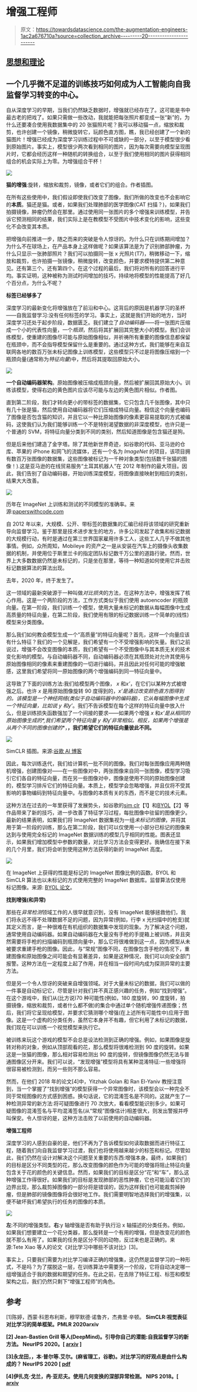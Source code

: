 # 增强工程师

> 原文：<https://towardsdatascience.com/the-augmentation-engineers-1ac2a676710a?source=collection_archive---------20----------------------->

## [思想和理论](https://towardsdatascience.com/tagged/thoughts-and-theory)

## 一个几乎微不足道的训练技巧如何成为人工智能向自我监督学习转变的中心。

自从深度学习的早期，当我们仍然缺乏数据时，增强就已经存在了。这可能是书中最古老的把戏了。如果只需做一些改动，我就能把每张照片都变成一张“新”的，为什么还要凑合使用我数据集中的 20 张猫照片呢？我可以移动猫一点，缩放和裁剪，也许创建一个镜像，稍微旋转它，玩颜色直方图，瞧，我已经创建了一个新的猫图片！增强已经成为深度学习训练过程中不可或缺的一部分，以至于模型很少看到原始图片。事实上，模型很少两次看到相同的图片，因为每次需要向模型呈现图片时，它都会经历这样一种随机的转换组合，以至于我们使用相同的图片获得相同组合的机会实际上为零。为增强组合干杯！

![](img/483010ede9f55e71c964ea15e296a1db.png)

**猫的增强**:旋转，缩放和裁剪，镜像，或者它们的组合。作者插图。

在所有这些使用中，我们假设即使我们改变了图像，我们所做的改变也不会影响它的**本质**。猫还是猫。或者，如果我们处理肺部的医学图像(CAT 扫描？)，如果我们拍摄镜像，肿瘤仍然会在那里。通过使用同一张图片的多个增强来训练模型，并告诉它预测相同的结果，我们实际上是在教模型不受图片中技术变化的影响，这些变化不会改变其本质。

把增强向前推进一步，随之而来的突破是令人惊讶的。为什么只在训练期间增加？为什么不在球场上，在产品本身上这样做呢？如果该算法是为了识别肺部肿瘤，为什么只显示一张肺部照片？我们可以拍摄同一张 x 光照片(T7)，稍微移动一下，缩放和裁剪，也许拍摄一张镜像，稍微旋转，改变颜色，并要求模特提供第二种意见。还有第三个。还有第四个。在这个过程的最后，我们将对所有的回答进行平均。事实证明，这种被称为测试时间增加的技巧，持续地将模型的性能提高了好几个百分点，为什么不呢？

**标签已经够多了**

深度学习的最新变化将增强放在了前沿和中心。这背后的原因是机器学习的圣杯——自我监督学习:没有任何标签的学习。事实上，这就是我们开始的地方，当时深度学习还处于起步阶段，数据匮乏。我们建立了*自动编码器*——将一张图片压缩成一个小的代表性向量，一个*瓶颈*，然后将其扩展回其完整大小的模型。我们会训练模型，使重建的图像尽可能与原始图像相似，并祈祷所有重要的图像信息都保留在瓶颈中，而不会指导模型保留什么是重要的。通过这种方式，我们能够在来自互联网各地的数百万张未标记图像上训练模型，这些模型只不过是将图像压缩到一个瓶颈向量(通常称为*特征向量*)中，然后将其提取回原始大小。

![](img/dbbcb9463818503d4abbcd02d998d3ce.png)

**一个自动编码器架构**。原始图像被压缩成瓶颈向量，然后被扩展回其原始大小。训练该模型，使得右边的黄色图片应该尽可能与左边的黄色图片相似。作者图。

直到第二阶段，我们才转向更小的带标签的数据集，它只包含几千张图像，其中只有几十张是猫，然后使用自动编码器将它们压缩成特征向量。相信这个向量也编码了图像是否包含猫的知识，并且它以一种比原始图像的像素更容易提取的方式被编码，这使我们认为我们能够训练一个不是特别渴望数据的非深度模型，也许只是一个普通的 SVM，将特征向量分类到不同的类别，然后知道图像是包含猫还是狗。

但是后来他们建造了金字塔。除了其他新世界奇迹，如谷歌的代码、亚马逊的仓库、苹果的 iPhone 和网飞的流媒体，还有一个名为 *ImageNet* 的项目，该项目拥有数百万张图像的数据集，这些图像被标记为一千种对象类型(包括数千张猫的图像！).这是亚马逊的在线贸易服务“土耳其机器人”在 2012 年制作的最大项目。因此，我们告别了自动编码器，开始训练深度模型，将图像直接映射到相应的类别，结果大大改善。

![](img/be419c384813f0608d29b3372eca341b.png)

历年在 ImageNet 上训练和测试的不同模型的准确率。来源:[paperswithcode.com](https://paperswithcode.com/sota/image-classification-on-imagenet)

自 2012 年以来，大规模、公开、带标签的数据集的汇编已经将该领域的研究重新导向监督学习。鉴于那里是技术进步发生的地方，许多公司发起了收集和标记数据的大规模行动，有时是通过在第三世界国家雇用许多工人，这些工人几乎不做其他事情。例如，众所周知，Mobileye 的资产之一是从安装在汽车上的摄像头收集数据的机制，并使用位于斯里兰卡的指定团队标记数千万公里的道路行驶。然而，世界上大多数数据仍然是未标记的，只是坐在那里，等待一种知道如何使用它并击败标记数据算法的算法出现。

去年，2020 年，终于发生了。

这一领域的最新突破源于一种叫做*对比损失*的方法，在这种方法中，增强发挥了核心作用。这是一个两阶段的方法，工作方式类似于我们使用 autoencoder 的瓶颈向量。在第一阶段，我们训练一个模型，使用大量未标记的数据从每幅图像中生成高质量的特征向量，在第二阶段，我们使用有限的标记数据训练一个简单的(线性)模型来分类图像。

那么我们如何教会模型生成一个“高质量”的特征向量呢？首先，这样一个向量应该有什么特征？我们的一个见解是，我们希望有一个不受增强影响的矢量。我们之前说过，增强不会改变图像的本质，我们希望有一个不受图像中与其本质无关的技术变化影响的模型。与自动编码器不同，自动编码器必须在其瓶颈处对允许其使用与原始图像相同的像素来重建图像的一切进行编码，并且因此对任何可能的增强敏感，这里我们希望将同一原始图像的两个增强编码到同一特征向量中。

这导致了下面的训练方法:我们给模型两个图像， *x* 和*x’*，在它们以某种方式被增强之后。也许 *x* 是用原始图像旋转 90 度得到的，*x’*是通过改变颜色直方图得到的。该模型是一个神经网络(类似于自动编码器中的编码器)，它从每幅图像中生成一个特征向量，比如说 *y* 和*y’*。我们不告诉模型在每个这样的特征向量中放入什么，但是训练损失函数强加了一个间接的要求——如果两个增强 *x* 和*x’*是从相同的原始图像生成的**,我们希望两个特征向量 *y* 和*y’*非常相似。相反，如果两个增强是从两个不同的图像创建的**，**，我们希望它们的特征向量彼此不同。**

![](img/052d961d028063a2c2c83b1297ab95b4.png)

SimCLR 插图。来源:[谷歌 AI 博客](https://ai.googleblog.com/2020/04/advancing-self-supervised-and-semi.html)

因此，每次训练迭代，我们给计算机一批不同的图像。我们对每张图像应用两种随机增强，创建图像对——在一些图像对中，两张图像来自同一张图像，模型学习吸引它们各自的特征向量，而在另一些图像对中，图像是使用不同的原始图像创建的，模型学习排斥它们的特征向量。本质上，模型学会忽略增强，并且仅将不受其影响的事物编码到特征向量中。与图像的本质有关的东西，而不是它的技术元素。

这种方法在过去的一年里获得了发展势头，如谷歌的[sim clr](https://ai.googleblog.com/2020/04/advancing-self-supervised-and-semi.html)【1】和[BYOL](https://deepmind.com/research/publications/Bootstrap-Your--Latent-A-New-Approach-to-Self-Supervised-Learning)【2】等作品带来了新的技巧，进一步改善了特征学习过程，每批图像中驻留的图像更少。最新的结果表明，如果我们将 ImageNet 数据集视为一组*未标记的图像*，并将其用于第一阶段的训练，那么在第二阶段，我们可以仅使用一小部分已标记的图像来达到与使用完全标记的 ImageNet 数据训练的模型几乎相同的性能。图表还显示，如果我们增加模型中参数的数量，对比学习方法会变得更好。我确信在接下来的几个月里，我们将会听到使用这种方法获得的新的 ImageNet 高度。

![](img/3e65ba1b8dfafa51652263ad30ee23fb.png)

在 ImageNet 上获得的性能是标记的 ImageNet 图像比例的函数。BYOL 和 SimCLR 算法也以未标记的方式使用完整的 ImageNet 数据库。监督算法仅使用标记图像。来源: [BYOL 论文](https://arxiv.org/abs/2006.07733)。

**找到增强(和异常)**

那些在*异常检测*领域工作的人很早就意识到，没有 ImageNet 能够拯救他们，我们将永远不得不处理数据不足的问题，因为异常(例如，行李 x 光扫描中的枪支)就其定义而言，是一种很难在有机组织的数据集中发现的现象。为了解决这个问题，通常使用自动编码器。如果自动编码器在大量没有手枪的手提箱上被训练，并且突然需要将手枪的扫描编码到瓶颈向量中，那么它将很难做到这一点，因为模型从未被要求重建手枪的图像。因此，与“常规”图像不同，在图像包含手枪的情况下，重建图像和原始图像之间可能会有显著差异，如果是这种情况，我们可以向安全部门报警。这种方法在一定程度上起了作用，并在相当一段时间内成为探测异常的主要方法。

但是另一个令人惊讶的突破来自增强领域。对于大量未标记的数据，我们可以做的一件事是自动标记它，尽管是针对我们并不真正感兴趣的任务，例如“找到增强”。在这个游戏中，我们从(比方说)70 种可能性(例如，180 度旋转，90 度旋转，拍摄镜像，缩放和裁剪，或者什么都不做)的集合中通过单个随机增强传递图像；然后，我们将它呈现给模型，并要求它猜测哪个增强(在上述所有可能性中)应用于图像。这是一个虚构的分类任务，虽然它本身并不有趣，但它利用了未标记的数据，我们现在可以训练一个视觉模型来执行它。

被训练来玩这个游戏的模型不会总是设法检测到正确的增强。例如，如果图像是旋转对称的对象，例如从顶部观看的花，那么模型将很难检测到 90 度的旋转。如果这是一张猫的图像，那么相对容易检测出 90 度的旋转，但镜像图像仍然无法与普通图像区分开来。我们可以说，“发现增强”模型将具有某种混淆特征:一些增强将很容易被检测到，而另一些则不那么容易。

然而，在他们 2018 年的论文[4]中，Yitzhak Golan 和 Ran El-Yaniv 教授注意到，当一个掌握了“找到增强”的模型获得一个异常图像时，该模型会以一种完全不同于常规图像的方式感到困惑。换句话说，它的混淆签名是不同的。这就产生了一种检测异常的新方法:将可疑图像进行 70 次放大，看看模型能识别多少。如果可疑图像的混淆签名与平均混淆签名(从“常规”图像估计)相差很大，则发出警报并呼叫保安。令人惊讶的是，这种方法击败了以前使用的自动编码器。

**增强工程师**

深度学习的人感到自豪的是，他们不再为了告诉模型如何读取数据而进行特征工程，随着我们向自我监督学习过渡，我们也将使用越来越少的标签和标记。尽管如此，我们仍然在设计对解决这个问题至关重要的东西:增强本身。最终，如果我们的目标是区分不同类型的花，那么改变图像的颜色作为可能的增强将阻止特征向量包含关于花的颜色的关键信息。然而，如果我们的目标是区分“花”和“车”，那么这种增强工作得很好。如果我们的目标是发现肺部的恶性肿瘤，它也可能沿着它们的边界出现，那么裁剪掉图像的一部分将是错误的，因为这样我们也可能裁剪掉肿瘤，但是肺部的镜像图像将会很好地工作。我们需要明智地选择我们的增强集，以便不破坏我们希望执行的任务的图像的本质。

![](img/b56033eb09de6c343ab81a92e1a34da5.png)

**左**:不同的增强类型。**右**:y 轴增强是否有助于执行沿 x 轴描述的分类任务。例如，如果我们想要建立一个花分类器，那么旋转是一个有用的增强，但是改变花的颜色就不那么有用了。如果我的任务是区分不同的动物，反过来也是正确的。来源:Tete Xiao 等人的论文《对比学习中哪些不该对比》[3]。

事实上，只要我们需要为对比学习编译正确的增强集，这仍然是监督学习的一种形式，不是吗？为了摆脱这一层，在训练算法中需要另一个阶段，它将自动决定哪一组增强适合于我的数据和期望的任务。在此之前，在去除了特征工程、标签和模型架构之后，我们仍然只剩下“增强工程师”的角色。

## 参考

[1]陈婷，西蒙·科恩布利斯，穆罕默德·诺鲁齐，杰弗里·辛顿。 **SimCLR:视觉表征对比学习的简单框架。**PMLR 2020**arxiv**

****[2] Jean-Bastien Grill 等人(DeepMind)。引导你自己的潜能:自我监督学习的新方法。 NeurIPS 2020。[ [arxiv](https://arxiv.org/abs/2006.07733) ]****

****[3]永龙田，，本·普尔等.艾尔。(麻省理工，谷歌)。对比学习的好观点是由什么构成的？ NeurIPS 2020 [ [pdf](https://arxiv.org/pdf/2005.10243.pdf)****

****[4]伊扎克·戈兰，冉·亚尼夫。使用几何变换的深部异常检测。 NIPS 2018。[ [arxiv](https://arxiv.org/abs/1805.10917)****